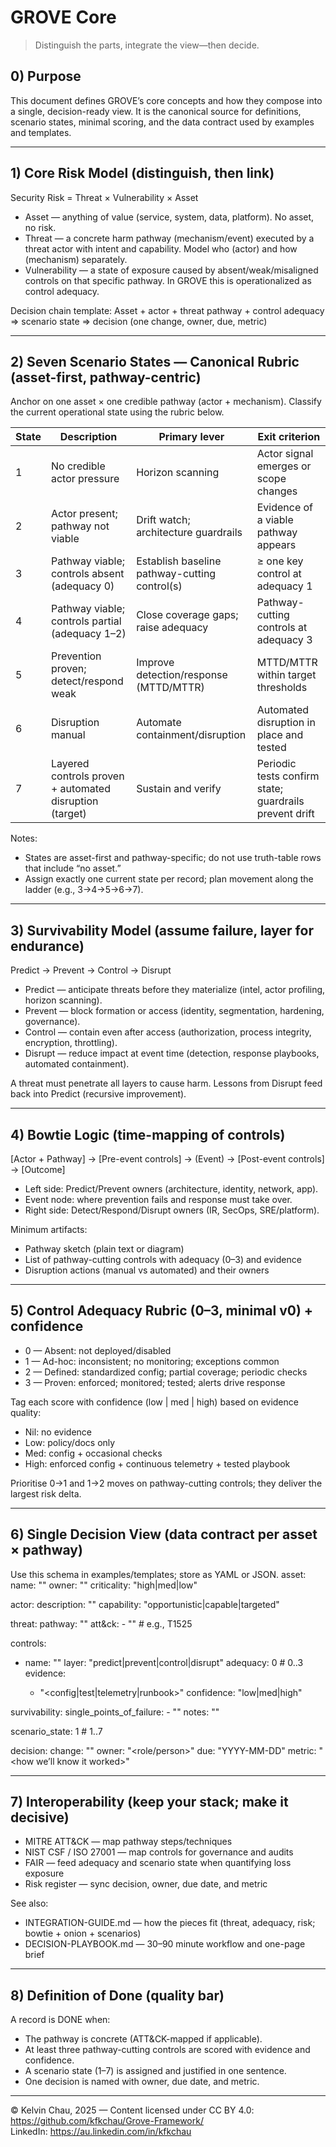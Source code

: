 # GROVE Core

> Distinguish the parts, integrate the view—then decide.

## 0) Purpose
This document defines GROVE’s core concepts and how they compose into a single, decision-ready view. It is the canonical source for definitions, scenario states, minimal scoring, and the data contract used by examples and templates.

---

## 1) Core Risk Model (distinguish, then link)
Security Risk = Threat × Vulnerability × Asset

- Asset — anything of value (service, system, data, platform). No asset, no risk.
- Threat — a concrete harm pathway (mechanism/event) executed by a threat actor with intent and capability. Model who (actor) and how (mechanism) separately.
- Vulnerability — a state of exposure caused by absent/weak/misaligned controls on that specific pathway. In GROVE this is operationalized as control adequacy.

Decision chain template:
Asset + actor + threat pathway + control adequacy ⇒ scenario state ⇒ decision (one change, owner, due, metric)

---

## 2) Seven Scenario States — Canonical Rubric (asset-first, pathway-centric)
Anchor on one asset × one credible pathway (actor + mechanism). Classify the current operational state using the rubric below.

State | Description | Primary lever | Exit criterion
----- | ----------- | ------------- | --------------
1 | No credible actor pressure | Horizon scanning | Actor signal emerges or scope changes
2 | Actor present; pathway not viable | Drift watch; architecture guardrails | Evidence of a viable pathway appears
3 | Pathway viable; controls absent (adequacy 0) | Establish baseline pathway-cutting control(s) | ≥ one key control at adequacy 1
4 | Pathway viable; controls partial (adequacy 1–2) | Close coverage gaps; raise adequacy | Pathway-cutting controls at adequacy 3
5 | Prevention proven; detect/respond weak | Improve detection/response (MTTD/MTTR) | MTTD/MTTR within target thresholds
6 | Disruption manual | Automate containment/disruption | Automated disruption in place and tested
7 | Layered controls proven + automated disruption (target) | Sustain and verify | Periodic tests confirm state; guardrails prevent drift

Notes:
- States are asset-first and pathway-specific; do not use truth-table rows that include “no asset.”
- Assign exactly one current state per record; plan movement along the ladder (e.g., 3→4→5→6→7).

---

## 3) Survivability Model (assume failure, layer for endurance)
Predict → Prevent → Control → Disrupt

- Predict — anticipate threats before they materialize (intel, actor profiling, horizon scanning).
- Prevent — block formation or access (identity, segmentation, hardening, governance).
- Control — contain even after access (authorization, process integrity, encryption, throttling).
- Disrupt — reduce impact at event time (detection, response playbooks, automated containment).

A threat must penetrate all layers to cause harm. Lessons from Disrupt feed back into Predict (recursive improvement).

---

## 4) Bowtie Logic (time-mapping of controls)
[Actor + Pathway] → [Pre-event controls] → (Event) → [Post-event controls] → [Outcome]

- Left side: Predict/Prevent owners (architecture, identity, network, app).
- Event node: where prevention fails and response must take over.
- Right side: Detect/Respond/Disrupt owners (IR, SecOps, SRE/platform).

Minimum artifacts:
- Pathway sketch (plain text or diagram)
- List of pathway-cutting controls with adequacy (0–3) and evidence
- Disruption actions (manual vs automated) and their owners

---

## 5) Control Adequacy Rubric (0–3, minimal v0) + confidence
- 0 — Absent: not deployed/disabled
- 1 — Ad-hoc: inconsistent; no monitoring; exceptions common
- 2 — Defined: standardized config; partial coverage; periodic checks
- 3 — Proven: enforced; monitored; tested; alerts drive response

Tag each score with confidence (low | med | high) based on evidence quality:
- Nil: no evidence
- Low: policy/docs only
- Med: config + occasional checks
- High: enforced config + continuous telemetry + tested playbook

Prioritise 0→1 and 1→2 moves on pathway-cutting controls; they deliver the largest risk delta.

---

## 6) Single Decision View (data contract per asset × pathway)
Use this schema in examples/templates; store as YAML or JSON.
asset:
  name: "<string>"
  owner: "<string>"
  criticality: "high|med|low"

actor:
  description: "<string>"
  capability: "opportunistic|capable|targeted"

threat:
  pathway: "<plain language>"
  att&ck:
    - "<technique ID>"
    # e.g., T1525

controls:
  - name: "<string>"
    layer: "predict|prevent|control|disrupt"
    adequacy: 0 # 0..3
    evidence:
      - "<config|test|telemetry|runbook>"
    confidence: "low|med|high"

survivability:
  single_points_of_failure:
    - "<describe sPoF>"
  notes: "<string>"

scenario_state: 1 # 1..7

decision:
  change: "<one action that collapses the pathway or automates disruption>"
  owner: "<role/person>"
  due: "YYYY-MM-DD"
  metric: "<how we’ll know it worked>"
  
---

## 7) Interoperability (keep your stack; make it decisive)
- MITRE ATT&CK — map pathway steps/techniques
- NIST CSF / ISO 27001 — map controls for governance and audits
- FAIR — feed adequacy and scenario state when quantifying loss exposure
- Risk register — sync decision, owner, due date, and metric

See also:
- INTEGRATION-GUIDE.md — how the pieces fit (threat, adequacy, risk; bowtie + onion + scenarios)
- DECISION-PLAYBOOK.md — 30–90 minute workflow and one-page brief

---

## 8) Definition of Done (quality bar)
A record is DONE when:
- The pathway is concrete (ATT&CK-mapped if applicable).
- At least three pathway-cutting controls are scored with evidence and confidence.
- A scenario state (1–7) is assigned and justified in one sentence.
- One decision is named with owner, due date, and metric.

---

© Kelvin Chau, 2025 — Content licensed under CC BY 4.0: https://github.com/kfkchau/Grove-Framework/  
LinkedIn: https://au.linkedin.com/in/kfkchau
